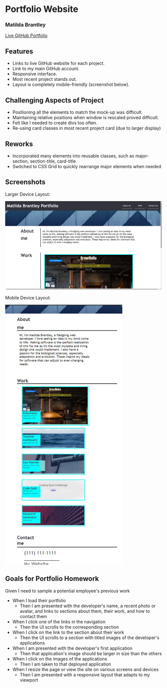 # Portfolio Website

### Matilda Brantley
[Live GitHub Portfolio](https://matildabrantley.github.io/portfolio/)

## Features
* Links to live GitHub website for each project.
* Link to my main GitHub account.
* Responsive interface.
* Most recent project stands out.
* Layout is completely mobile-friendly (screenshot below).

## Challenging Aspects of Project
* Positioning all the elements to match the mock-up was difficult.
* Maintaining relative positions when window is rescaled proved difficult.
* Felt like I needed to create divs too often.
* Re-using card classes in most recent project card (due to larger display)

## Reworks
* Incorporated many elements into reusable classes, such as major-section, section-title, card-title
* Switched to CSS Grid to quickly rearrange major elements when needed

## Screenshots

Larger Device Layout:

![Portfolio Screenshot](assets/images/portfolio-screenshot.jpg)

Mobile Device Layout:

![Portfolio Screenshot](assets/images/mobile-screenshot.jpg)

## Goals for Portfolio Homework

Given I need to sample a potential employee's previous work
* When I load their portfolio
    * Then I am presented with the developer's name, a recent photo or avatar, and links to sections about them, their work, and how to contact them
* When I click one of the links in the navigation
    * Then the UI scrolls to the corresponding section
* When I click on the link to the section about their work
    * Then the UI scrolls to a section with titled images of the developer's applications
* When I am presented with the developer's first application
    * Then that application's image should be larger in size than the others
* When I click on the images of the applications
    * Then I am taken to that deployed application
* When I resize the page or view the site on various screens and devices
    * Then I am presented with a responsive layout that adapts to my viewport